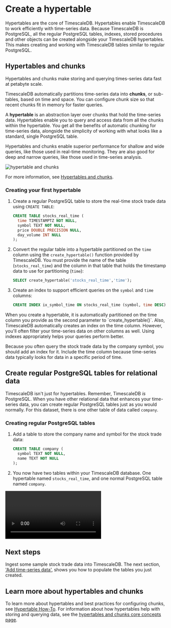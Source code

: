 # Create a hypertable
Hypertables are the core of TimescaleDB. Hypertables enable TimescaleDB to work
efficiently with time-series data. Because TimescaleDB is PostgreSQL, all the
regular PostgreSQL tables, indexes, stored procedures and other objects can be
created alongside your TimescaleDB hypertables. This makes creating and working
with TimescaleDB tables similar to regular PostgreSQL.

## Hypertables and chunks
Hypertables and chunks make storing and querying times-series data fast at
petabyte scale.

TimescaleDB automatically partitions time-series data into **chunks**, or
sub-tables, based on time and space. You can configure chunk size so that recent
chunks fit in memory for faster queries.

A **hypertable** is an abstraction layer over chunks that hold the time-series
data. Hypertables enable you to query and access data from all the chunks within
the hypertable. You get all the benefits of automatic chunking for time-series
data, alongside the simplicity of working with what looks like a standard,
single PostgreSQL table.

Hypertables and chunks enable superior performance for shallow and wide queries,
like those used in real-time monitoring. They are also good for deep and narrow
queries, like those used in time-series analysis.

<img class="main-content__illustration"
src="https://s3.amazonaws.com/assets.timescale.com/docs/images/getting-started/hypertables-chunks.png"
alt="hypertable and chunks"/>

For more information, see [Hypertables and chunks](/timescaledb/latest/overview/core-concepts/hypertables-and-chunks/).

<procedure>

### Creating your first hypertable

1.  Create a regular PostgreSQL table to store the real-time stock trade data
    using `CREATE TABLE`:

    ```sql
    CREATE TABLE stocks_real_time (
      time TIMESTAMPTZ NOT NULL,
      symbol TEXT NOT NULL,
      price DOUBLE PRECISION NULL,
      day_volume INT NULL
    );
    ```

1.  Convert the regular table into a hypertable partitioned on the `time` column
    using the `create_hypertable()` function provided by TimescaleDB. You must
    provide the name of the table (`stocks_real_time`) and the column in that
    table that holds the timestamp data to use for partitioning (`time`):

    ```sql
    SELECT create_hypertable('stocks_real_time','time');
    ```

1.  Create an index to support efficient queries on the `symbol` and `time`
    columns:

    ```sql
    CREATE INDEX ix_symbol_time ON stocks_real_time (symbol, time DESC);
    ```

<highlight type="note">
When you create a hypertable, it is automatically partitioned on the time column
you provide as the second parameter to `create_hypertable()`. Also, TimescaleDB
automatically creates an index on the time column. However, you'll often filter
your time-series data on other columns as well. Using indexes appropriately helps
your queries perform better.

Because you often query the stock trade data by the company symbol, you
should add an index for it. Include the time column because time-series data
typically looks for data in a specific period of time.
</highlight>

</procedure>

## Create regular PostgreSQL tables for relational data
TimescaleDB isn't just for hypertables. Remember, TimescaleDB *is* PostgreSQL.
When you have other relational data that enhances your time-series data, you can
create regular PostgreSQL tables just as you would normally. For this dataset,
there is one other table of data called `company`.

<procedure>

### Creating regular PostgreSQL tables

1.  Add a table to store the company name and symbol for the stock trade data:

    ```sql
    CREATE TABLE company (
      symbol TEXT NOT NULL,
      name TEXT NOT NULL
    );
    ```

1.  You now have two tables within your TimescaleDB database. One hypertable
    named `stocks_real_time`, and one normal PostgreSQL table named `company`.

</procedure>

<video url="https://www.youtube.com/embed/MpMw7yIjauI"></video>

## Next steps
Ingest some sample stock trade data into TimescaleDB. The next section, ['Add time-series data'][add-data],
shows you how to populate the tables you just created.

## Learn more about hypertables and chunks
To learn more about hypertables and best practices for configuring chunks, see
[Hypertable How-To][hypertable-how-to]. For information about how hypertables
help with storing and querying data, see the [hypertables and chunks core concepts page][core-concepts-hypertables].

[add-data]: /add-data/
[core-concepts-hypertables]: /timescaledb/:currentVersion:/overview/core-concepts/hypertables-and-chunks/
[hypertable-how-to]: /timescaledb/:currentVersion:/how-to-guides/hypertables/
[create-hypertable]: /api/:currentVersion:/hypertable/create_hypertable

